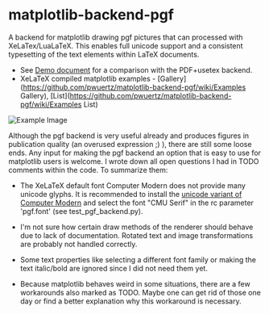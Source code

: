 matplotlib-backend-pgf
======================

A backend for matplotlib drawing pgf pictures that can processed with XeLaTex/LuaLaTeX. This enables full unicode support and a consistent typesetting of the text elements within LaTeX documents.
* See [Demo document](https://github.com/pwuertz/matplotlib-backend-pgf/raw/master/demo/demo.pdf) for a comparison with the PDF+usetex backend.
* XeLaTeX compiled matplotlib examples - [Gallery](https://github.com/pwuertz/matplotlib-backend-pgf/wiki/Examples Gallery), [List](https://github.com/pwuertz/matplotlib-backend-pgf/wiki/Examples List)

![Example Image](https://github.com/pwuertz/matplotlib-backend-pgf/raw/master/demo/figure-pgf.png)

Although the pgf backend is very useful already and produces figures in publication quality (an overused expression ;) ), there are still some loose ends. Any input for making the pgf backend an option that is easy to use for matplotlib users is welcome. I wrote down all open questions I had in TODO comments within the code. To summarize them:

* The XeLaTeX default font Computer Modern does not provide many unicode glyphs. It is recommended to install the [unicode variant of Computer Modern](http://sourceforge.net/projects/cm-unicode/) and select the font "CMU Serif" in the rc parameter 'pgf.font' (see test_pgf_backend.py).

* I'm not sure how certain draw methods of the renderer should behave due to lack of documentation. Rotated text and image transformations are probably not handled correctly.

* Some text properties like selecting a different font family or making the text italic/bold are ignored since I did not need them yet.

* Because matplotlib behaves weird in some situations, there are a few workarounds also marked as TODO. Maybe one can get rid of those one day or find a better explanation why this workaround is necessary.
